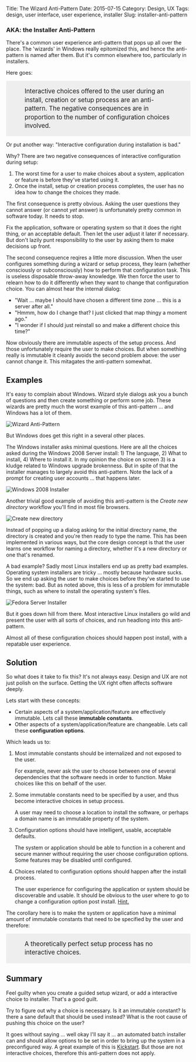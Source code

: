 Title: The Wizard Anti-Pattern
Date: 2015-07-15
Category: Design, UX
Tags: design, user interface, user experience, installer
Slug: installer-anti-pattern

### AKA: the Installer Anti-Pattern

There's a common user experience anti-pattern that pops up all over the place. The 'wizards' in Windows really epitomized this, and hence the anti-pattern is named after them. But it's common elsewhere too, particularly in installers.

Here goes:

<div style="font-size: 120%; line-height: 140%; padding: 1em 3em; background-color: #EEE;">
Interactive choices offered to the user during an install, creation or setup process are an anti-pattern. The negative consequences are in proportion to the number of configuration choices involved.
</div>

Or put another way: "Interactive configuration during installation is bad."

Why? There are two negative consequences of interactive configuration during setup:

 1. The worst time for a user to make choices about a system, application or feature is before they've started using it.
 2. Once the install, setup or creation process completes, the user has no idea how to change the choices they made.

The first consequence is pretty obvious. Asking the user questions they cannot answer (or cannot *yet* answer) is unfortunately pretty common in software today. It needs to stop.

Fix the application, software or operating system so that it does the right thing, or an acceptable default. Then let the user adjust it later if necessary. But don't lazily punt responsibility to the user by asking them to make decisions up front.

The second consequence reqires a little more discussion. When the user configures something during a wizard or setup process, they learn (whether consciously or subconsciously) how to perform that configuration task. This is useless disposable throw-away knowledge. We then force the user to relearn how to do it differently when they want to change that configuration choice. You can almost hear the internal dialog:

 * "Wait ... maybe I should have chosen a different time zone ... this is a server after all."
 * "Hmmm, how do I change that? I just clicked that map thingy a moment ago."
 * "I wonder if I should just reinstall so and make a different choice this time?"

Now obviously there are immutable aspects of the setup process. And those unfortunately require the user to make choices. But when something really is immutable it cleanly avoids the second problem above: the user cannot change it. This mitagates the anti-pattern somewhat.

## Examples

It's easy to complain about Windows. Wizard style dialogs ask you a bunch of questions and then create something or perform some job. These wizards are pretty much the worst example of this anti-pattern ... and Windows has a lot of them.

![Wizard Anti-Pattern](images/wizard-anti-pattern.png)

But Windows does get this right in a several other places.

The Windows installer asks minimal questions. Here are all the choices asked during the Windows 2008 Server install: 1) The language, 2) What to install, 4) Where to install it. In my opinion the choice on screen 3) is a kludge related to Windows upgrade brokenness. But in spite of that the installer manages to largely avoid this anti-pattern. Note the lack of a prompt for creating user accounts ... that happens later.

![Windows 2008 Installer](images/windows-installer.png)

Another trivial good example of avoiding this anti-pattern is the *Create new directory* workflow you'll find in most file browsers.

![Create new directory](images/create-new-directory.png)

Instead of popping up a dialog asking for the initial directory name, the directory is created and you're then ready to type the name. This has been implemented in various ways, but the core design concept is that the user learns one workflow for naming a directory, whether it's a new directory or one that's renamed.


A bad example? Sadly most Linux installers end up as pretty bad examples. Operating system installers are tricky ... mostly because hardware sucks. So we end up asking the user to make choices before they've started to use the system: bad. But as noted above, this is less of a problem for immutable things, such as where to install the operating system's files.

![Fedora Server Installer](images/fedora-22-server-installer.png)

But it goes down hill from there. Most interactive Linux installers go wild and present the user with all sorts of choices, and run headlong into this anti-pattern.

Almost all of these configuration choices should happen post install, with a repatable user experience.

## Solution

So what does it take to fix this? It's not always easy. Design and UX are not just polish on the surface. Getting the UX right often affects software deeply.

Lets start with these concepts:

 * Certain aspects of a system/application/feature are effectively immutable. Lets call these **immutable constants**.
 * Other aspects of a system/application/feature are changeable. Lets call these **configuration options**.

Which leads us to:

 1. Most immutable constants should be internalized and not exposed to the user.

    For example, never ask the user to choose between one of several dependencies that the software needs in order to function. Make choices like this on behalf of the user.

 2. Some immutable constants need to be specified by a user, and thus become interactive choices in setup process.

    A user may need to choose a location to install the software, or perhaps a domain name is an immutable property of the system.

 3. Configuration options should have intelligent, usable, acceptable defaults.

    The system or application should be able to function in a coherent and secure manner without requiring the user choose configuration options. Some features may be disabled until configured.

 3. Choices related to configuration options should happen after the install process.

    The user experience for configuring the application or system should be discoverable and usable. It should be obvious to the user where to go to change a configuration option post install. [Hint.](http://cockpit-project.org/)

The corollary here is to make the system or application have a minimal amount of immutable constants that need to be specified by the user and therefore:

<div style="font-size: 120%; line-height: 140%; padding: 1em 3em; background-color: #EEE;">
A theoretically perfect setup process has no interactive choices.
</div>

## Summary

Feel guilty when you create a guided setup wizard, or add a interactive choice to installer. That's a good guilt.

Try to figure out why a choice is necessary. Is it an immutable constant? Is there a sane default that should be used instead? What is the root cause of pushing this choice on the user?

It goes without saying ... well okay I'll say it ... an automated batch installer can and should allow options to be set in order to bring up the system in a preconfigured way. A great example of this is [Kickstart](https://github.com/rhinstaller/pykickstart/blob/master/docs/kickstart-docs.rst). But those are not interactive choices, therefore this anti-pattern does not apply.
